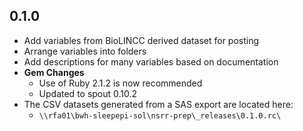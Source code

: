 ## 0.1.0

- Add variables from BioLINCC derived dataset for posting
- Arrange variables into folders
- Add descriptions for many variables based on documentation
- **Gem Changes**
  - Use of Ruby 2.1.2 is now recommended
  - Updated to spout 0.10.2
- The CSV datasets generated from a SAS export are located here:
  - `\\rfa01\bwh-sleepepi-sol\nsrr-prep\_releases\0.1.0.rc\`
